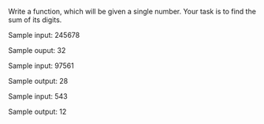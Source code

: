 Write a function, which will be given a single number. Your task is to find the sum of its digits.


Sample input: 245678

Sample ouput: 32

Sample input: 97561

Sample output: 28

Sample input: 543

Sample output: 12
